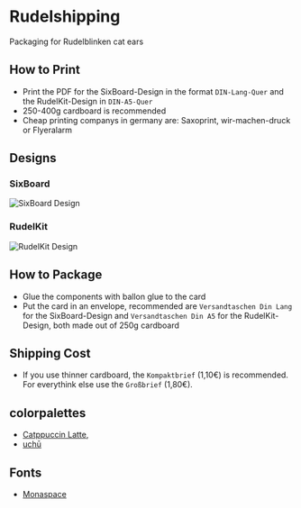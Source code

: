 # Rudelshipping
Packaging for Rudelblinken cat ears

## How to Print
* Print the PDF for the SixBoard-Design in the format `DIN-Lang-Quer` and the RudelKit-Design in `DIN-A5-Quer`
* 250-400g cardboard is recommended  
* Cheap printing companys in germany are: Saxoprint, wir-machen-druck or Flyeralarm

## Designs
### SixBoard
![SixBoard Design](assets/sixboard.png)

### RudelKit
![RudelKit Design](assets/rudelkit.png)

## How to Package
* Glue the components with ballon glue to the card
* Put the card in an envelope, recommended are `Versandtaschen Din Lang` for the SixBoard-Design and `Versandtaschen Din A5` for the RudelKit-Design, both made out of 250g cardboard

## Shipping Cost
* If you use thinner cardboard, the `Kompaktbrief` (1,10€) is recommended. For everythink else use the `Großbrief` (1,80€).

## colorpalettes
* [Catppuccin Latte](https://catppuccin.com/palette/), 
* [uchū](https://uchu.style/)

## Fonts
* [Monaspace](https://monaspace.githubnext.com/)
